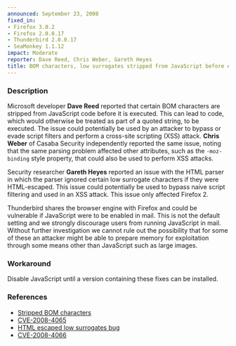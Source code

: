 ```yaml
---
announced: September 23, 2008
fixed_in:
- Firefox 3.0.2
- Firefox 2.0.0.17
- Thunderbird 2.0.0.17
- SeaMonkey 1.1.12
impact: Moderate
reporter: Dave Reed, Chris Weber, Gareth Heyes
title: BOM characters, low surrogates stripped from JavaScript before execution
---
```


<h3>Description</h3>

<p>Microsoft developer <strong>Dave Reed</strong> reported that certain
BOM characters are stripped from JavaScript code before it is executed.
This can lead to code, which would otherwise be treated as part of a quoted
string, to be executed.  The issue could potentially be used by an attacker
to bypass or evade script filters and perform a cross-site scripting (XSS)
attack. <strong>Chris Weber</strong> of Casaba Security independently
reported the same issue, noting that the same parsing problem affected
other attributes, such as the <code>-moz-binding</code> style property,
that could also be used to perform XSS attacks.
</p>

<p>Security researcher <strong>Gareth Heyes</strong> reported an issue with the HTML parser in which the parser ignored certain low surrogate characters if they were HTML-escaped.  This issue could potentially be used to bypass naive script filtering and used in an XSS attack.  This issue only affected Firefox 2.</p>

<p class="note">Thunderbird shares the browser engine with Firefox and could be vulnerable if JavaScript were to be enabled in mail. This is not the default setting and we strongly discourage users from running JavaScript in mail. Without further investigation we cannot rule out the possibility that for some of these an attacker might be able to prepare memory for exploitation through some means other than JavaScript such as large images.</p>

<h3>Workaround</h3>

<p>Disable JavaScript until a version containing these fixes can be installed.</p>

<h3>References</h3>

<ul>
  <li><a href="https://bugzilla.mozilla.org/buglist.cgi?bug_id=430740,446112">Stripped BOM characters</a></li>
  <li><a class="ex-ref" href="http://cve.mitre.org/cgi-bin/cvename.cgi?name=CVE-2008-4065">CVE-2008-4065</a></li>
  <li><a href="https://bugzilla.mozilla.org/show_bug.cgi?id=448166">HTML escaped low surrogates bug</a></li>
  <li><a class="ex-ref" href="http://cve.mitre.org/cgi-bin/cvename.cgi?name=CVE-2008-4066">CVE-2008-4066</a></li>
</ul>



